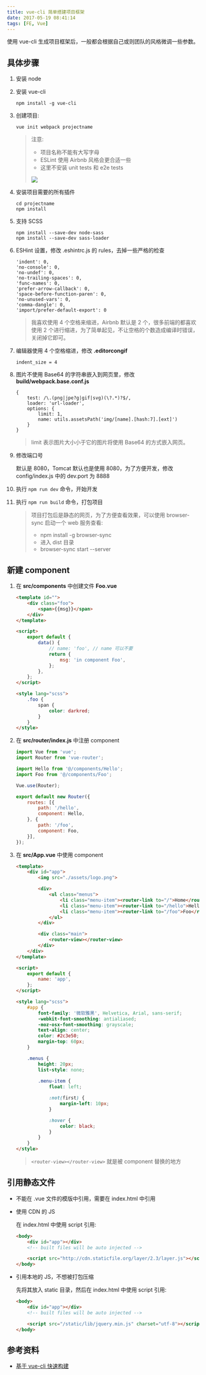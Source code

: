 ```yaml
---
title: vue-cli 简单搭建项目框架
date: 2017-05-19 08:41:14
tags: [FE, Vue]
---
```


使用 vue-cli 生成项目框架后，一般都会根据自己或则团队的风格微调一些参数。

## 具体步骤

1. 安装 node

2. 安装 vue-cli

   ```
   npm install -g vue-cli
   ```

3. 创建项目: 

   ```
   vue init webpack projectname
   ```
   <!--more-->
   > 注意: 
   >
   > * 项目名称不能有大写字母
   > * ESLint 使用 Airbnb 风格会更合适一些
   > * 这里不安装 unit tests 和 e2e tests
   >
   > ![](/img/fe/vue-cli-1.png)

4. 安装项目需要的所有插件

   ```
   cd projectname
   npm install
   ```

5. 支持 SCSS

   ```
   npm install --save-dev node-sass
   npm install --save-dev sass-loader
   ```

6. ESHint 设置，修改 .eshintrc.js 的 rules，去掉一些严格的检查

   ```
   'indent': 0,
   'no-console': 0,
   'no-undef': 0,
   'no-trailing-spaces': 0,
   'func-names': 0,
   'prefer-arrow-callback': 0,
   'space-before-function-paren': 0,
   'no-unused-vars': 0,
   'comma-dangle': 0,
   'import/prefer-default-export': 0
   ```

   > 我喜欢使用 4 个空格来缩进，Airbnb 默认是 2 个，很多前端的都喜欢使用 2 个进行缩进，为了简单起见，不让空格的个数造成编译时错误，关闭掉它即可。

7. 编辑器使用 4 个空格缩进，修改 **.editorcongif**

   ```
   indent_size = 4
   ```

8. 图片不使用 Base64 的字符串嵌入到网页里，修改 **build/webpack.base.conf.js**

   ```
   {
       test: /\.(png|jpe?g|gif|svg)(\?.*)?$/,
       loader: 'url-loader',
       options: {
           limit: 1,
           name: utils.assetsPath('img/[name].[hash:7].[ext]')
       }
   }
   ```

   > limit 表示图片大小小于它的图片将使用 Base64 的方式嵌入网页。

9. 修改端口号

   默认是 8080，Tomcat 默认也是使用 8080，为了方便开发，修改 config/index.js 中的 dev.port 为 8888

10. 执行 `npm run dev` 命令，开始开发

11. 执行 `npm run build` 命令，打包项目

    > 项目打包后是静态的网页，为了方便查看效果，可以使用 browser-sync 启动一个 web 服务查看:
    >
    > * npm install -g browser-sync
    > * 进入 dist 目录
    > * browser-sync start --server

## 新建 component

1. 在 **src/components** 中创建文件 **Foo.vue**

   ```html
   <template id="">
       <div class="foo">
           <span>{{msg}}</span>
       </div>
   </template>

   <script>
       export default {
           data() {
               // name: 'foo', // name 可以不要
               return {
                   msg: 'in component Foo',
               };
           },
       };
   </script>

   <style lang="scss">
       .foo {
           span {
               color: darkred;
           }
       }
   </style>
   ```

2. 在 **src/router/index.js** 中注册 component

   ```js
   import Vue from 'vue';
   import Router from 'vue-router';

   import Hello from '@/components/Hello';
   import Foo from '@/components/Foo';

   Vue.use(Router);

   export default new Router({
       routes: [{
           path: '/hello',
           component: Hello,
       }, {
           path: '/foo',
           component: Foo,
       }],
   });
   ```

3. 在 **src/App.vue** 中使用 component

   ```html
   <template>
       <div id="app">
           <img src="./assets/logo.png">

           <div>
               <ul class="menus">
                   <li class="menu-item"><router-link to="/">Home</router-link></li>
                   <li class="menu-item"><router-link to="/hello">Hello</router-link></li>
                   <li class="menu-item"><router-link to="/foo">Foo</router-link></li>
               </ul>
           </div>

           <div class="main">
               <router-view></router-view>
           </div>
       </div>
   </template>

   <script>
       export default {
           name: 'app',
       };
   </script>

   <style lang="scss">
       #app {
           font-family: '微软雅黑', Helvetica, Arial, sans-serif;
           -webkit-font-smoothing: antialiased;
           -moz-osx-font-smoothing: grayscale;
           text-align: center;
           color: #2c3e50;
           margin-top: 60px;
       }

       .menus {
           height: 20px;
           list-style: none;
           
           .menu-item {
               float: left;

               :not(first) {
                   margin-left: 10px;
               }

               :hover {
                   color: black;
               }
           }
       }
   </style>
   ```

   > `<router-view></router-view>`  就是被 component 替换的地方

## 引用静态文件

* 不能在 .vue 文件的模版中引用，需要在 index.html 中引用


* 使用 CDN 的 JS

  在 index.html 中使用 script 引用:

  ```html
  <body>
      <div id="app"></div>
      <!-- built files will be auto injected -->

      <script src="http://cdn.staticfile.org/layer/2.3/layer.js"></script>
  </body>
  ```

* 引用本地的 JS，不想被打包压缩

  先将其放入 static 目录，然后在 index.html 中使用 script 引用:

  ```html
  <body>
      <div id="app"></div>
      <!-- built files will be auto injected -->

      <script src="/static/lib/jquery.min.js" charset="utf-8"></script>
  </body>
  ```

## 参考资料

* [基于 vue-cli 快速构建](http://www.jianshu.com/p/2769efeaa10a)

